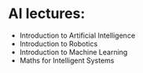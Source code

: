 # AI lectures:

* Introduction to Artificial Intelligence
* Introduction to Robotics
* Introduction to Machine Learning
* Maths for Intelligent Systems

